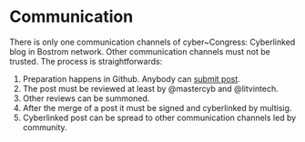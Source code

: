 # Communication

There is only one communication channels of cyber~Congress: Cyberlinked blog in Bostrom network. Other communication channels must not be trusted. The process is straightforwards:

1. Preparation happens in Github. Anybody can [submit post](https://github.com/cybercongress/congress/pulls).
2. The post must be reviewed at least by @mastercyb and @litvintech. 
3. Other reviews can be summoned.
4. After the merge of a post it must be signed and cyberlinked by multisig.
5. Cyberlinked post can be spread to other communication channels led by community.